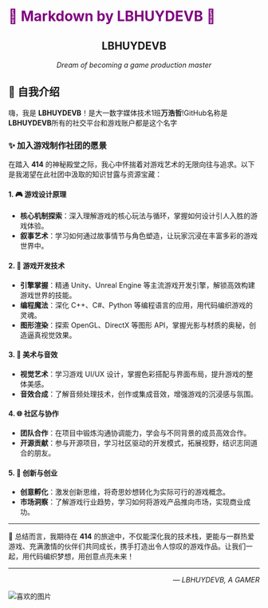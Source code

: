 # <span style="color:purple;">🚀 Markdown by LBHUYDEVB 🚀</span>

<div align="center">
    <h2>LBHUYDEVB</h2>
    <p><em>Dream of becoming a game production master</em></p >
</div>

## 👋 自我介绍

嗨，我是 **LBHUYDEVB**！是大一数字媒体技术1班**万浩哲**!GitHub名称是**LBHUYDEVB**所有的社交平台和游戏账户都是这个名字

### ✨ 加入游戏制作社团的愿景

在踏入 **414** 的神秘殿堂之际，我心中怀揣着对游戏艺术的无限向往与追求。以下是我渴望在此社团中汲取的知识甘露与资源宝藏：

#### 1. **🎮 游戏设计原理**

- **核心机制探索**：深入理解游戏的核心玩法与循环，掌握如何设计引人入胜的游戏体验。
- **叙事艺术**：学习如何通过故事情节与角色塑造，让玩家沉浸在丰富多彩的游戏世界中。

#### 2. **📐 游戏开发技术**

- **引擎掌握**：精通 Unity、Unreal Engine 等主流游戏开发引擎，解锁高效构建游戏世界的技能。
- **编程魔法**：深化 C++、C#、Python 等编程语言的应用，用代码编织游戏的灵魂。
- **图形渲染**：探索 OpenGL、DirectX 等图形 API，掌握光影与材质的奥秘，创造逼真视觉效果。

#### 3. **🎨 美术与音效**

- **视觉艺术**：学习游戏 UI/UX 设计，掌握色彩搭配与界面布局，提升游戏的整体美感。
- **音效合成**：了解音频处理技术，创作或集成音效，增强游戏的沉浸感与氛围。

#### 4. **🌐 社区与协作**

- **团队合作**：在项目中锻炼沟通协调能力，学会与不同背景的成员高效合作。
- **开源贡献**：参与开源项目，学习社区驱动的开发模式，拓展视野，结识志同道合的朋友。

#### 5. **🚀 创新与创业**

- **创意孵化**：激发创新思维，将奇思妙想转化为实际可行的游戏概念。
- **市场洞察**：了解游戏行业趋势，学习如何将游戏产品推向市场，实现商业成功。

---

🌈 总结而言，我期待在 **414** 的旅途中，不仅能深化我的技术栈，更能与一群热爱游戏、充满激情的伙伴们共同成长，携手打造出令人惊叹的游戏作品。让我们一起，用代码编织梦想，用创意点亮未来！

---

<div align="right">
    <em>— LBHUYDEVB, A GAMER </em>
</div>

![喜欢的图片](https://scontent-hkg1-2.xx.fbcdn.net/v/t39.30808-6/300377392_456643553189233_6545415681130085013_n.jpg?stp=dst-jpg_s960x960&_nc_cat=104&ccb=1-7&_nc_sid=cc71e4&_nc_ohc=csh0pTOaU2AQ7kNvgH6JBRw&_nc_ht=scontent-hkg1-2.xx&_nc_gid=AACVnuTd01l3IXCWr0L2iyV&oh=00_AYDsN949epWeg2dfPhupdbQpvhV13D6cxJ1c3RE8OUB5wQ&oe=6704DB0C)
